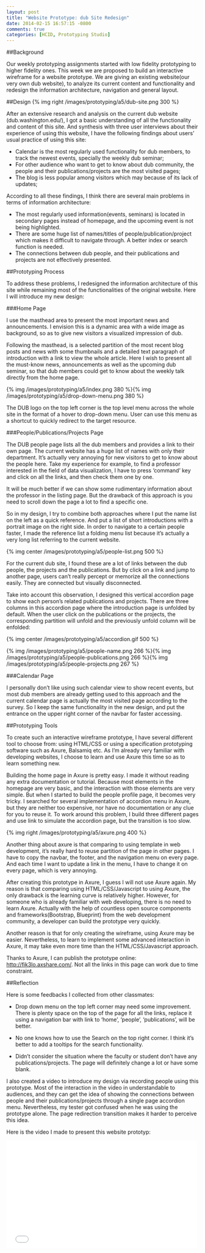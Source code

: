 ```yaml
---
layout: post
title: "Website Prototype: dub Site Redesign"
date: 2014-02-15 16:57:15 -0800
comments: true
categories: [HCID, Prototyping Studio]
---
```


##Background

Our weekly prototyping assignments started with low fidelity prototyping to higher fidelity ones. This week we are proposed to build an interactive wireframe for a website prototype. We are giving an existing website(our very own dub website), to analyze its current content and functionality and redesign the information architecture, navigation and general layout.


##Design
{% img right /images/prototyping/a5/dub-site.png 300 %}

After an extensive research and analysis on the current dub website (dub.washington.edu/), I got a basic understanding of all the functionality and content of this site. And synthesis with three user interviews about their experience of using this website, I have the following findings about users’ usual practice of using this site:

* Calendar is the most regularly used functionality for dub members, to track the newest events, specially the weekly dub seminar;
* For other audience who want to get to know about dub community, the people and their publications/projects are the most visited pages;
* The blog is less popular among visitors which may because of its lack of updates;

According to all these findings, I think there are several main problems in terms of information architecture:

<!-- more -->

* The most regularly used information(events, seminars) is located in secondary pages instead of homepage, and the upcoming event is not being highlighted.
* There are some huge list of names/titles of people/publication/project which makes it difficult to navigate through. A better index or search function is needed.
* The connections between dub people, and their publications and projects are not effectively presented. 


##Prototyping Process

To address these problems, I redesigned the information architecture of this site while remaining most of the functionalities of the original website. Here I will introduce my new design:

###Home Page

I use the masthead area to present the most important news and announcements. I envision this is a dynamic area with a wide image as background, so as to give new visitors a visualized impression of dub.

Following the masthead, is a selected partition of the most recent blog posts and news with some thumbnails and a detailed text paragraph of introduction with a link to view the whole article. Here I wish to present all the must-know news, announcements as well as the upcoming dub seminar, so that dub members could get to know about the weekly talk directly from the home page.

<div class="center">
{% img /images/prototyping/a5/index.png 380 %}{% img /images/prototyping/a5/drop-down-menu.png 380 %}
</div>

The DUB logo on the top left corner is the top level menu across the whole site in the format of a hover to drop-down menu. User can use this menu as a shortcut to quickly redirect to the target resource.

###People/Publications/Projects Page

The DUB people page lists all the dub members and provides a link to their own page. The current website has a huge list of names with only their department. It’s actually very annoying for new visitors to get to know about the people here. Take my experience for example, to find a professor interested in the field of data visualization, I have to press ‘command’ key and click on all the links, and then check them one by one. 

It will be much better if we can show some rudimentary information about the professor in the listing page. But the drawback of this approach is you need to scroll down the page a lot to find a specific one.

So in my design, I try to combine both approaches where I put the name list on the left as a quick reference. And put a list of short introductions with a portrait image on the right side. In order to navigate to a certain people faster, I made the reference list a folding menu list because it’s actually a very long list referring to the current website.

{% img center /images/prototyping/a5/people-list.png 500 %}

For the current dub site, I found these are a lot of links between the dub people, the projects and the publications. But by click on a link and jump to another page, users can’t really percept or memorize all the connections easily. They are connected but visually disconnected. 

Take into account this observation, I designed this vertical accordion page to show each person’s related publications and projects. There are three columns in this accordion page where the introduction page is unfolded by default. When the user click on the publications or the projects, the corresponding partition will unfold and the previously unfold column will be enfolded:

{% img center /images/prototyping/a5/accordion.gif 500 %}

{% img /images/prototyping/a5/people-name.png 266 %}{% img /images/prototyping/a5/people-publications.png 266 %}{% img /images/prototyping/a5/people-projects.png 267 %}

###Calendar Page

I personally don’t like using such calendar view to show recent events, but most dub members are already getting used to this approach and the current calendar page is actually the most visited page according to the survey. So I keep the same functionality in the new design, and put the entrance on the upper right corner of the navbar for faster accessing.

##Prototyping Tools

To create such an interactive wireframe prototype, I have several different tool to choose from: using HTML/CSS or using a specification prototyping software such as Axure, Balsamiq etc. As I’m already very familiar with developing websites, I choose to learn and use Axure this time so as to learn something new. 

Building the home page in Axure is pretty easy. I made it without reading any extra documentation or tutorial. Because most elements in the homepage are very basic, and the interaction with those elements are very simple. But when I started to build the people profile page, it becomes very tricky. I searched for several implementation of accordion menu in Axure, but they are neither too expensive, nor have no documentation or any clue for you to reuse it. To work around this problem, I build three different pages and use link to simulate the accordion page, but the transition is too slow.

{% img right /images/prototyping/a5/axure.png 400 %}

Another thing about axure is that comparing to using template in web development, it’s really hard to reuse partition of the page in other pages. I have to copy the navbar, the footer, and the navigation menu on every page. And each time I want to update a link in the menu, I have to change it on every page, which is very annoying.

After creating this prototype in Axure, I guess I will not use Axure again. My reason is that comparing using HTML/CSS/Javascript to using Axure, the only drawback is the learning curve is relatively higher. However, for someone who is already familiar with web developing, there is no need to learn Axure. Actually with the help of countless open source components and frameworks(Bootstrap, Blueprint) from the web development community, a developer can build the prototype very quickly. 

Another reason is that for only creating the wireframe, using Axure may be easier. Nevertheless, to learn to implement some advanced interaction in Axure, it may take even more time than the HTML/CSS/Javascript approach. 

Thanks to Axure, I can publish the prototype online: http://fik3lo.axshare.com/. Not all the links in this page can work due to time constraint. 

##Reflection

Here is some feedbacks I collected from other classmates:

* Drop down menu on the top left corner may need some improvement. There is plenty space on the top of the page for all the links, replace it using a navigation bar with link to ‘home’, ‘people’, ‘publications’, will be better. 

* No one knows how to use the Search on the top right corner. I think it’s better to add a tooltips for the search functionality.

* Didn’t consider the situation where the faculty or student don’t have any publications/projects. The page will definitely change a lot or have some blank. 

I also created a video to introduce my design via recording people using this prototype. Most of the interaction in the video in understandable to audiences, and they can get the idea of showing the connections between people and their publications/projects through a single page accordion menu. Nevertheless, my tester got confused when he was using the prototype alone. The page redirection transition makes it harder to perceive this idea.

Here is the video I made to present this website prototyp:

<div class="video-container">
<iframe src="//player.vimeo.com/video/86963982" width="500" height="281" frameborder="0" webkitallowfullscreen mozallowfullscreen allowfullscreen></iframe> 
</div>




